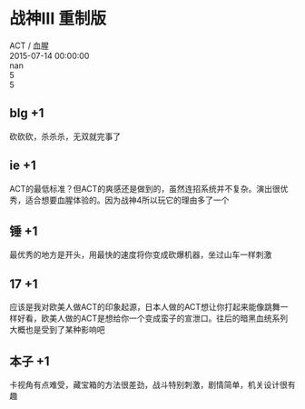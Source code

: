 



# 战神III 重制版
  
ACT / 血腥  
2015-07-14 00:00:00  
nan  
5  
5
## blg +1


砍砍砍，杀杀杀，无双就完事了
## ie +1


ACT的最低标准？但ACT的爽感还是做到的，虽然连招系统并不复杂。演出很优秀，适合想要血腥体验的。因为战神4所以玩它的理由多了一个
## 锤 +1


最优秀的地方是开头，用最快的速度将你变成砍爆机器，坐过山车一样刺激
## 17 +1


应该是我对欧美人做ACT的印象起源，日本人做的ACT想让你打起来能像跳舞一样好看，欧美人做的ACT是想给你一个变成蛮子的宣泄口。往后的暗黑血统系列大概也是受到了某种影响吧
## 本子 +1


卡视角有点难受，藏宝箱的方法很差劲，战斗特别刺激，剧情简单，机关设计很有趣
